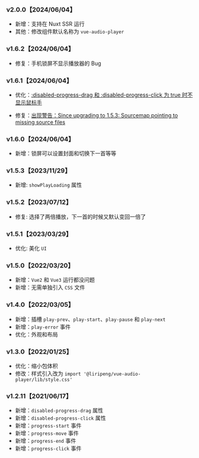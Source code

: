 ### v2.0.0【2024/06/04】

- 新增：支持在 Nuxt SSR 运行
- 其他：修改组件默认名称为 `vue-audio-player`

### v1.6.2【2024/06/04】

- 修复：手机锁屏不显示播放器的 Bug

### v1.6.1【2024/06/04】

- 优化：<a href="https://github.com/1014156094/vue-audio-player/issues/67" target="_blank">:disabled-progress-drag 和 :disabled-progress-click 为 true 时不显示鼠标手</a>

- 修复：<a href="https://github.com/1014156094/vue-audio-player/issues/63" target="_blank">出现警告：Since upgrading to 1.5.3: Sourcemap pointing to missing source files</a>

### v1.6.0【2024/06/04】

- 新增：锁屏可以设置封面和切换下一首等等

### v1.5.3【2023/11/29】

- 新增: `showPlayLoading` 属性

### v1.5.2【2023/07/12】

- 修复: 选择了两倍播放，下一首的时候又默认变回一倍了

### v1.5.1【2023/03/29】

- 优化: 美化 `UI`

### v1.5.0【2022/03/20】

- 新增：`Vue2` 和 `Vue3` 运行都没问题
- 新增：无需单独引入 `CSS` 文件

### v1.4.0【2022/03/05】

- 新增：插槽 `play-prev`、`play-start`、`play-pause` 和 `play-next`
- 新增：`play-error` 事件
- 优化：外观和布局

### v1.3.0【2022/01/25】

- 优化：缩小包体积
- 修改：样式引入改为 `import '@liripeng/vue-audio-player/lib/style.css'`

### v1.2.11【2021/06/17】

- 新增：`disabled-progress-drag` 属性
- 新增：`disabled-progress-click` 属性
- 新增：`progress-start` 事件
- 新增：`progress-move` 事件
- 新增：`progress-end` 事件
- 新增：`progress-click` 事件
